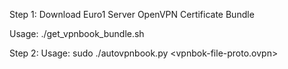 Step 1:
Download Euro1 Server OpenVPN Certificate Bundle

Usage: ./get_vpnbook_bundle.sh

Step 2:
Usage: sudo ./autovpnbook.py <vpnbok-file-proto.ovpn>

